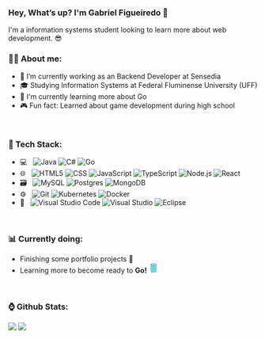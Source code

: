 ### Hey, What’s up? I'm Gabriel Figueiredo 👋

I'm a information systems student looking to learn more about web development. 😎

<h3> 👨🏻‍ About me: </h3>

- 💼 I’m currently working as an Backend Developer at Sensedia
- 🎓 Studying Information Systems at Federal Fluminense University (UFF)
- 📖 I'm currently learning more about Go
- 🎮 Fun fact: Learned about game development during high school

</br>
<h3> 📝 Tech Stack: </h3>

- 💻 &nbsp;
  ![Java](https://img.shields.io/badge/-Java-333333?style=flat&logo=Java&logoColor=007396)
  ![C#](https://img.shields.io/badge/-C%23-333333?style=flat&logo=c-sharp&logoColor=007ACC)
  ![Go](https://img.shields.io/badge/-GoLang-333333?style=flat&logo=Go)
- 🌐 &nbsp;
  ![HTML5](https://img.shields.io/badge/-HTML5-333333?style=flat&logo=HTML5)
  ![CSS](https://img.shields.io/badge/-CSS-333333?style=flat&logo=CSS3&logoColor=1572B6)
  ![JavaScript](https://img.shields.io/badge/-JavaScript-333333?style=flat&logo=javascript)
  ![TypeScript](https://img.shields.io/badge/-TypeScript-333333?style=flat&logo=typescript)
  ![Node.js](https://img.shields.io/badge/-Node.js-333333?style=flat&logo=node.js)
  ![React](https://img.shields.io/badge/-React-333333?style=flat&logo=react)
- 🗃 &nbsp;
  ![MySQL](https://img.shields.io/badge/-MySQL-333333?style=flat&logo=mysql)
  ![Postgres](https://img.shields.io/badge/-PostgreSQL-333333?style=flat&logo=postgresql)
  ![MongoDB](https://img.shields.io/badge/-MongoDB-333333?style=flat&logo=mongodb)
- ⚙️ &nbsp;
  ![Git](https://img.shields.io/badge/-Git-333333?style=flat&logo=git)
  ![Kubernetes](https://img.shields.io/badge/-K8s-333333?style=flat&logo=kubernetes)
  ![Docker](https://img.shields.io/badge/-Docker-333333?style=flat&logo=docker)
- 🔧 &nbsp;
  ![Visual Studio Code](https://img.shields.io/badge/-Visual%20Studio%20Code-333333?style=flat&logo=visual-studio-code&logoColor=007ACC)
  ![Visual Studio](https://img.shields.io/badge/-Visual%20Studio-333333?style=flat&logo=visual-studio&logoColor=814cb5)
  ![Eclipse](https://img.shields.io/badge/-Eclipse-333333?style=flat&logo=eclipse-ide&logoColor=2C2255)

</br>
<h3> 📊 Currently doing: </h3>

- Finishing some portfolio projects 📂
- Learning more to become ready to **Go!** <img src="https://raw.githubusercontent.com/devicons/devicon/master/icons/go/go-original.svg" alt="go" width="20" height="20"/>

</br>
<h3> ⌚ Github Stats: </h3>
<img src="https://github-readme-stats.anuraghazra1.vercel.app/api/?username=gabrielfvieira&layout=compact&theme=dracula&show_icons=true" />
<img src="https://github-readme-stats.anuraghazra1.vercel.app/api/top-langs/?username=gabrielfvieira&layout=compact&theme=dracula&hide=shaderlab" />
